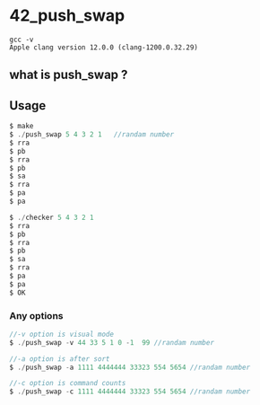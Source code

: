 # 42_push_swap

```
gcc -v
Apple clang version 12.0.0 (clang-1200.0.32.29)
```
## what is push_swap ?



## Usage
```c
$ make 
$ ./push_swap 5 4 3 2 1   //randam number
$ rra
$ pb
$ rra
$ pb
$ sa
$ rra
$ pa
$ pa

$ ./checker 5 4 3 2 1
$ rra
$ pb
$ rra
$ pb
$ sa
$ rra
$ pa
$ pa
$ OK
```

### Any options
```c
//-v option is visual mode
$ ./push_swap -v 44 33 5 1 0 -1  99 //randam number
```

```c
//-a option is after sort
$ ./push_swap -a 1111 4444444 33323 554 5654 //randam number
```

```c
//-c option is command counts
$ ./push_swap -c 1111 4444444 33323 554 5654 //randam number
```
